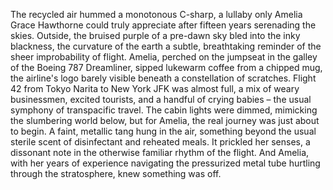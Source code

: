 The recycled air hummed a monotonous C-sharp, a lullaby only Amelia Grace Hawthorne could truly appreciate after fifteen years serenading the skies.  Outside, the bruised purple of a pre-dawn sky bled into the inky blackness, the curvature of the earth a subtle, breathtaking reminder of the sheer improbability of flight.  Amelia, perched on the jumpseat in the galley of the Boeing 787 Dreamliner, sipped lukewarm coffee from a chipped mug, the airline's logo barely visible beneath a constellation of scratches. Flight 42 from Tokyo Narita to New York JFK was almost full, a mix of weary businessmen, excited tourists, and a handful of crying babies – the usual symphony of transpacific travel.  The cabin lights were dimmed, mimicking the slumbering world below, but for Amelia, the real journey was just about to begin. A faint, metallic tang hung in the air, something beyond the usual sterile scent of disinfectant and reheated meals. It prickled her senses, a dissonant note in the otherwise familiar rhythm of the flight.  And Amelia, with her years of experience navigating the pressurized metal tube hurtling through the stratosphere, knew something was off.
